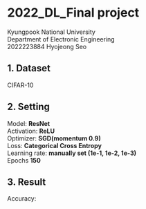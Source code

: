 # 2022_DL_Final project
Kyungpook National University  
Department of Electronic Engineering  
2022223884 Hyojeong Seo  
  
## 1. Dataset
CIFAR-10  
  
## 2. Setting
Model: **ResNet**  
Activation: **ReLU**  
Optimizer: **SGD(momentum 0.9)**  
Loss: **Categorical Cross Entropy**  
Learning rate: **manually set (1e-1, 1e-2, 1e-3)**  
Epochs **150** 

## 3. Result
Accuracy:   
